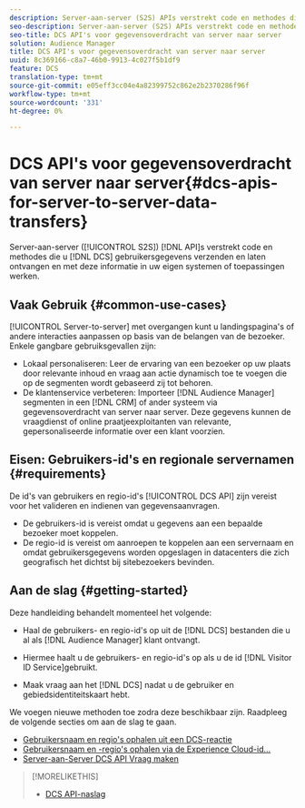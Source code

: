 ```yaml
---
description: Server-aan-server (S2S) APIs verstrekt code en methodes die u DCS gebruikersgegevens verzenden en laten ontvangen en met deze informatie in uw eigen systemen of toepassingen werken.
seo-description: Server-aan-server (S2S) APIs verstrekt code en methodes die u DCS gebruikersgegevens verzenden en laten ontvangen en met deze informatie in uw eigen systemen of toepassingen werken.
seo-title: DCS API's voor gegevensoverdracht van server naar server
solution: Audience Manager
title: DCS API's voor gegevensoverdracht van server naar server
uuid: 8c369166-c8a7-46b0-9913-4c027f5b1df9
feature: DCS
translation-type: tm+mt
source-git-commit: e05eff3cc04e4a82399752c862e2b2370286f96f
workflow-type: tm+mt
source-wordcount: '331'
ht-degree: 0%

---
```



# DCS API&#39;s voor gegevensoverdracht van server naar server{#dcs-apis-for-server-to-server-data-transfers}

Server-aan-server ([!UICONTROL S2S]) [!DNL API]s verstrekt code en methodes die u [!DNL DCS] gebruikersgegevens verzenden en laten ontvangen en met deze informatie in uw eigen systemen of toepassingen werken.

## Vaak Gebruik {#common-use-cases}

[!UICONTROL Server-to-server] met overgangen kunt u landingspagina&#39;s of andere interacties aanpassen op basis van de belangen van de bezoeker. Enkele gangbare gebruiksgevallen zijn:

* Lokaal personaliseren: Leer de ervaring van een bezoeker op uw plaats door relevante inhoud en vraag aan actie dynamisch toe te voegen die op de segmenten wordt gebaseerd zij tot behoren.
* De klantenservice verbeteren: Importeer [!DNL Audience Manager] segmenten in een [!DNL CRM] of ander systeem via gegevensoverdracht van server naar server. Deze gegevens kunnen de vraagdienst of online praatjeexploitanten van relevante, gepersonaliseerde informatie over een klant voorzien.

## Eisen: Gebruikers-id&#39;s en regionale servernamen {#requirements}

De id&#39;s van gebruikers en regio-id&#39;s [!UICONTROL DCS API] zijn vereist voor het valideren en indienen van gegevensaanvragen.

* De gebruikers-id is vereist omdat u gegevens aan een bepaalde bezoeker moet koppelen.
* De regio-id is vereist om aanroepen te koppelen aan een servernaam en omdat gebruikersgegevens worden opgeslagen in datacenters die zich geografisch het dichtst bij sitebezoekers bevinden.

## Aan de slag {#getting-started}

Deze handleiding behandelt momenteel het volgende:

* Haal de gebruikers- en regio-id&#39;s op uit de [!DNL DCS] bestanden die u al als [!DNL Audience Manager] klant ontvangt.

* Hiermee haalt u de gebruikers- en regio-id&#39;s op als u de id [!DNL Visitor ID Service]gebruikt.
* Maak vraag aan het [!DNL DCS] nadat u de gebruiker en gebiedsidentiteitskaart hebt.

We voegen nieuwe methoden toe zodra deze beschikbaar zijn. Raadpleeg de volgende secties om aan de slag te gaan.

* [Gebruikersnaam en regio&#39;s ophalen uit een DCS-reactie](dcs-aam-ids.md)
* [Gebruikersnaam en -regio&#39;s ophalen via de Experience Cloud-id...](dcs-mcid-ids.md)
* [Server-aan-Server DCS API Vraag maken](dcs-s2s-calls.md)

>[!MORELIKETHIS]
>
>* [DCS API-naslag](../../../api/dcs-intro/dcs-api-reference/dcs-api-methods.md)

